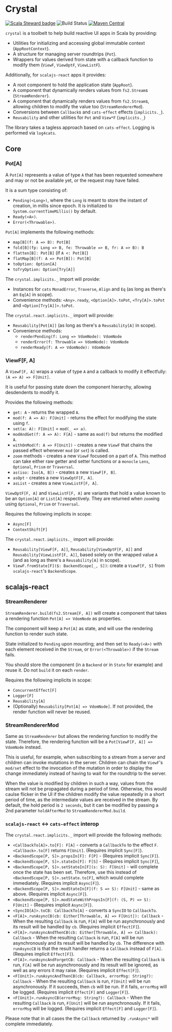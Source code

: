# Crystal

[![Scala Steward badge](https://img.shields.io/badge/Scala_Steward-helping-blue.svg?style=flat&logo=data:image/png;base64,iVBORw0KGgoAAAANSUhEUgAAAA4AAAAQCAMAAAARSr4IAAAAVFBMVEUAAACHjojlOy5NWlrKzcYRKjGFjIbp293YycuLa3pYY2LSqql4f3pCUFTgSjNodYRmcXUsPD/NTTbjRS+2jomhgnzNc223cGvZS0HaSD0XLjbaSjElhIr+AAAAAXRSTlMAQObYZgAAAHlJREFUCNdNyosOwyAIhWHAQS1Vt7a77/3fcxxdmv0xwmckutAR1nkm4ggbyEcg/wWmlGLDAA3oL50xi6fk5ffZ3E2E3QfZDCcCN2YtbEWZt+Drc6u6rlqv7Uk0LdKqqr5rk2UCRXOk0vmQKGfc94nOJyQjouF9H/wCc9gECEYfONoAAAAASUVORK5CYII=)](https://scala-steward.org) ![Build Status](https://github.com/rpiaggio/crystal/workflows/build/badge.svg) [![Maven Central](https://maven-badges.herokuapp.com/maven-central/com.rpiaggio/crystal_2.13/badge.svg)](https://maven-badges.herokuapp.com/maven-central/com.rpiaggio/crystal_2.13)

`crystal` is a toolbelt to help build reactive UI apps in Scala by providing:
* Utilities for initializing and accessing global immutable context (`AppRootContext`).
* A structure for managing server roundtrips (`Pot`).
* Wrappers for values derived from state with a callback function to modify them (`ViewF`, `ViewOptF`, `ViewListF`).

Additionally, for `scalajs-react` apps it provides:
* A root component to hold the application state (`AppRoot`).
* A component that dynamically renders values from `fs2.Stream`s (`StreamRenderer`).
* A component that dynamically renders values from `fs2.Stream`s, allowing children to modify the value too (`StreamRendererMod`).
* Conversions between `Callback`s and `cats-effect` effects (`implicits._`).
* `Reusability` and other utilities for `Pot` and `View*F` (`implicits._`)

The library takes a tagless approach based on `cats-effect`. Logging is performed via `log4cats`.

## Core

### Pot[A]

A `Pot[A]` represents a value of type `A` that has been requested somewhere and may or not be available yet, or the request may have failed.

It is a sum type consisting of:
- `Pending(<Long>)`, where the `Long` is meant to store the instant of creation, in millis since epoch. It is initialized to `System.currentTimeMillis()` by default.
- `Ready(<A>)`.
- `Error(<Throwable>)`.

`Pot[A]` implements the following methods: 
* `map[B](f: A => B): Pot[B]`
* `fold[B](fp: Long => B, fe: Throwable => B, fr: A => B): B`
* `flatten[B]: Pot[B]` (if `A <: Pot[B]`)
* `flatMap[B](f: A => Pot[B]): Pot[B]`
* `toOption: Option[A]`
* `toTryOption: Option[Try[A]]`

The `crystal.implicits._` import will provide:
* Instances for `cats` `MonadError`, `Traverse`, `Align` and `Eq` (as long as there's an `Eq[A]` in scope).
* Convenience methods: `<Any>.ready`, `<Option[A]>.toPot`, `<Try[A]>.toPot` and `<Option[Try[A]]>.toPot`.

The `crystal.react.implicits._` import will provide:
* `Reusability[Pot[A]]` (as long as there's a `Reusability[A]` in scope).
* Convenience methods:
  * `renderPending(f: Long => VdomNode): VdomNode`
  * `renderError(f: Throwable => VdomNode): VdomNode`
  * `renderReady(f: A => VdomNode): VdomNode`

### ViewF[F, A]

A `ViewF[F, A]` wraps a value of type `A` and a callback to modify it effectfully: `(A => A) => F[Unit]`.

It is useful for passing state down the component hierarchy, allowing desdendents to modify it.

Provides the following methods:
* `get: A` - returns the wrapped `A`.
* `mod(f: A => A): F[Unit]` - returns the effect for modifying the state using `f`.
* `set(a: A): F[Unit]` = `mod(_ => a)`.
* `modAndGet(f: A => A): F[A]` - same as `mod(f)` but returns the modified `A`.
* `withOnMod(f: A => F[Unit])` - creates a new `ViewF` that chains the passed effect whenever `mod` (or `set`) is called.
* `zoom` methods - creates a new `ViewF` focused on a part of `A`. This method can take either raw getter and setter functions or a `monocle` `Lens`, `Optional`, `Prism` or `Traversal`.
* `as(iso: Iso[A, B])` - creates a new `ViewF[F, B]`.
* `asOpt` - creates a new `ViewOptF[F, A]`.
* `asList` - creates a new `ViewListF[F, A]`.

`ViewOptF[F, A]` and `ViewListF[F, A]` are variants that hold a value known to be an `Option[A]` or `List[A]` respectively. They are returned when `zoom`ing using `Optional`, `Prism` or `Traversal`.

Requires the following implicits in scope:
* `Async[F]`
* `ContextShift[F]`

The `crystal.react.implicits._` import will provide:
* `Reusability[ViewF[F, A]]`, `Reusability[ViewOptF[F, A]]` and `Reusability[ViewListF[F, A]]`, based solely on the wrapped value `A` (and as long as there's a `Reusability[A]` in scope).
* `ViewF.fromState[F]($: BackendScope[_, S])`: create a `ViewF[F, S]` from `scalajs-react`'s `BackendScope`.

## scalajs-react

### StreamRenderer

`StreamRenderer.build(fs2.Stream[F, A])` will create a component that takes a rendering function `Pot[A] => VdomNode` as properties.

The component will keep a `Pot[A]` as state, and will use the rendering function to render such state.

State initialized to `Pending` upon mounting; and then set to `Ready(<A>)` with each element received in the `Stream`, or `Error(<Throwable>)` if the `Stream` fails.

You should store the component (in a `Backend` or in `State` for example) and reuse it. Do not `build` it on each `render`.

Requires the following implicits in scope:
* `ConcurrentEffect[F]`
* `Logger[F]`
* `Reusability[A]`
* (Optionally) `Reusability[Pot[A] => VdomNode]`. If not provided, the render function will never be reused.

### StreamRendererMod

Same as `StreamRenderer` but allows the rendering function to modify the state. Therefore, the rendering function will be a `Pot[ViewF[F, A]] => VdomNode` instead.

This is useful, for example, when subscribing to a stream from a server and children can invoke mutations in the server. Children can chain the `ViewF`'s `mod/set` effect to the invocation of the mutation in order to display the change immediately instead of having to wait for the roundtrip to the server.

When the value is modified by children in such a way, values from the stream will not be propagated during a period of time. Otherwise, this would caulse flicker in the UI if the children modify the value repeatedly in a short period of time, as the intermediate values are received in the stream. By default, the hold period is `2 seconds`, but it can be modified by passing a 2nd parameter `holdAfterMod` to `StreamRendererMod.build`.

### `scalajs-react` <-> `cats-effect` interop

The `crystal.react.implicits._` import will provide the following methods:
* `<CallbackTo[A]>.to[F]: F[A]` - converts a `CallbackTo` to the effect `F`. `<Callback>.to[F]` returns `F[Unit]`. (Requires implicit `Sync[F]`).
* `<BackendScope[P, S]>.propsIn[F]: F[P]` - (Requires implicit `Sync[F]`).
* `<BackendScope[P, S]>.stateIn[F]: F[S]` - (Requires implicit `Sync[F]`),
* `<BackendScope[P, S]>.setStateIn[F](s: S): F[Unit]` - will complete once the state has been set. Therefore, use this instead of `<BackendScope[P, S]>.setState.to[F]`, which would complete immediately. (Requires implicit `Async[F]`).
* `<BackendScope[P, S]>.modStateIn[F](f: S => S): F[Unit]` - same as above. (Requires implicit `Async[F]`).
* `<BackendScope[P, S]>.modStateWithPropsIn[F](f: (S, P) => S): F[Unit]` - (Requires implicit `Async[F]`).
* `<SyncIO[A]>.toCB: CallbackTo[A]` - converts a `SyncIO` to `CallbackTo`.
* `<F[A]>.runAsyncCB(cb: Either[Throwable, A] => F[Unit]): Callback` - When the resulting `Callback` is run, `F[A]` will be run asynchronously and its result will be handled by `cb`. (Requires implicit `Effect[F]`).
* `<F[A]>.runAsyncAndThenCB(cb: Either[Throwable, A] => Callback): Callback` - When the resulting `Callback` is run, `F[A]` will be run asynchronously and its result will be handled by `cb`. The difference with `runAsyncCB` is that the result handler returns a `Callback` instead of `F[A]`. (Requires implicit `Effect[F]`).
* `<F[A]>.runAsyncAndForgetCB: Callback` - When the resulting `Callback` is run, `F[A]` will be run asynchronously and its result will be ignored, as well as any errors it may raise. (Requires implicit `Effect[F]`).
* `<F[Unit]>.runAsyncAndThenCB(cb: Callback, errorMsg: String?): Callback` - When the resulting `Callback` is run, `F[Unit]` will be run asynchronously. If it succeeds, then `cb` will be run. If it fails, `errorMsg` will be logged. (Requires implicit `Effect[F]` and `Logger[F]`).
* `<F[Unit]>.runAsyncCB(errorMsg: String?): Callback` - When the resulting `Callback` is run, `F[Unit]` will be run asynchronously. If it fails, `errorMsg` will be logged. (Requires implicit `Effect[F]` and `Logger[F]`).

Please note that in all cases the the `Callback` returned by `.runAsync*` will complete immediately.
